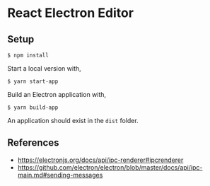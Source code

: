 # React Electron Editor

## Setup

```
$ npm install
```

Start a local version with,

```
$ yarn start-app
```

Build an Electron application with,

```
$ yarn build-app
```

An application should exist in the `dist` folder.

## References

- https://electronjs.org/docs/api/ipc-renderer#ipcrenderer
- https://github.com/electron/electron/blob/master/docs/api/ipc-main.md#sending-messages